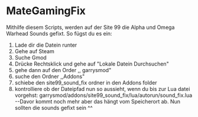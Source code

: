 # MateGamingFix
Mithilfe diesem Scripts, werden auf der Site 99 die Alpha und Omega Warhead Sounds gefixt. So fügst du es ein: 
1. Lade dir die Datein runter
2. Gehe auf Steam
3. Suche Gmod
4. Drücke Rechtsklick und gehe auf "Lokale Datein Durchsuchen"
5. gehe dann auf den Order ,, garrysmod"
6. suche den Ordner ,,Addons" 
7. schiebe den site99_sound_fix ordner in den Addons folder
8. kontrolliere ob der Dateipfad nun so aussieht, wenn du bis zur Lua datei vorgehst: garrysmod/addons/site99_sound_fix/lua/autorun/sound_fix.lua --Davor kommt noch mehr aber das hängt vom Speicherort ab.
   Nun sollten die sounds gefixt sein ^^
